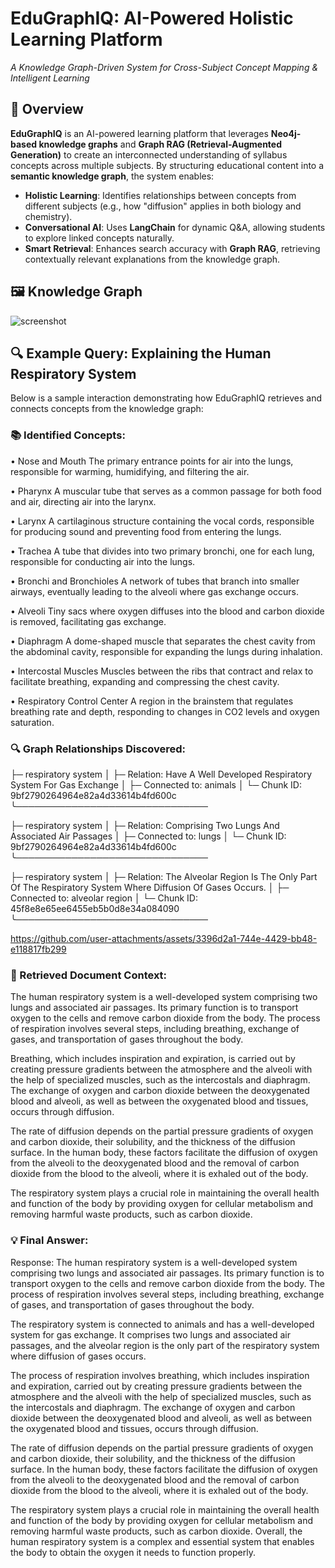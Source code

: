 # **EduGraphIQ: AI-Powered Holistic Learning Platform**  
*A Knowledge Graph-Driven System for Cross-Subject Concept Mapping & Intelligent Learning*  

## **📌 Overview**  
**EduGraphIQ** is an AI-powered learning platform that leverages **Neo4j-based knowledge graphs** and **Graph RAG (Retrieval-Augmented Generation)** to create an interconnected understanding of syllabus concepts across multiple subjects. By structuring educational content into a **semantic knowledge graph**, the system enables:  
- **Holistic Learning**: Identifies relationships between concepts from different subjects (e.g., how "diffusion" applies in both biology and chemistry).  
- **Conversational AI**: Uses **LangChain** for dynamic Q&A, allowing students to explore linked concepts naturally.  
- **Smart Retrieval**: Enhances search accuracy with **Graph RAG**, retrieving contextually relevant explanations from the knowledge graph.  

## **🖼️ Knowledge Graph**  
![screenshot](img/image.png)

## **🔍 Example Query: Explaining the Human Respiratory System**  
Below is a sample interaction demonstrating how EduGraphIQ retrieves and connects concepts from the knowledge graph:  
### 📚 Identified Concepts:

• Nose and Mouth
  The primary entrance points for air into the lungs, responsible for warming, humidifying, and filtering the air.

• Pharynx
  A muscular tube that serves as a common passage for both food and air, directing air into the larynx.

• Larynx
  A cartilaginous structure containing the vocal cords, responsible for producing sound and preventing food from entering the lungs.

• Trachea
  A tube that divides into two primary bronchi, one for each lung, responsible for conducting air into the lungs.

• Bronchi and Bronchioles
  A network of tubes that branch into smaller airways, eventually leading to the alveoli where gas exchange occurs.

• Alveoli
  Tiny sacs where oxygen diffuses into the blood and carbon dioxide is removed, facilitating gas exchange.

• Diaphragm
  A dome-shaped muscle that separates the chest cavity from the abdominal cavity, responsible for expanding the lungs during inhalation.

• Intercostal Muscles
  Muscles between the ribs that contract and relax to facilitate breathing, expanding and compressing the chest cavity.

• Respiratory Control Center
  A region in the brainstem that regulates breathing rate and depth, responding to changes in CO2 levels and oxygen saturation.

### 🔍 Graph Relationships Discovered:
├─ respiratory system 
│  ├─ Relation: Have A Well Developed Respiratory System For Gas Exchange
│  ├─ Connected to: animals
│  └─ Chunk ID: 9bf2790264964e82a4d33614b4fd600c
╰───────────────────────────────

├─ respiratory system 
│  ├─ Relation: Comprising Two Lungs And Associated Air Passages
│  ├─ Connected to: lungs
│  └─ Chunk ID: 9bf2790264964e82a4d33614b4fd600c
╰───────────────────────────────

├─ respiratory system 
│  ├─ Relation: The Alveolar Region Is The Only Part Of The Respiratory System Where Diffusion Of Gases Occurs.
│  ├─ Connected to: alveolar region
│  └─ Chunk ID: 45f8e8e65ee6455eb5b0d8e34a084090
╰───────────────────────────────



https://github.com/user-attachments/assets/3396d2a1-744e-4429-bb48-e118817fb299



### 🔖 Retrieved Document Context:
The human respiratory system is a well-developed system comprising two lungs and associated air passages. Its primary function is to transport oxygen to the cells and remove carbon dioxide from the body. The process of respiration involves several steps, including breathing, exchange of gases, and transportation of gases throughout the body. 

Breathing, which includes inspiration and expiration, is carried out by creating pressure gradients between the atmosphere and the alveoli with the help of specialized muscles, such as the intercostals and diaphragm. The exchange of oxygen and carbon dioxide between the deoxygenated blood and alveoli, as well as between the oxygenated blood and tissues, occurs through diffusion. 

The rate of diffusion depends on the partial pressure gradients of oxygen and carbon dioxide, their solubility, and the thickness of the diffusion surface. In the human body, these factors facilitate the diffusion of oxygen from the alveoli to the deoxygenated blood and the removal of carbon dioxide from the blood to the alveoli, where it is exhaled out of the body. 

The respiratory system plays a crucial role in maintaining the overall health and function of the body by providing oxygen for cellular metabolism and removing harmful waste products, such as carbon dioxide.

### 💡 Final Answer:


Response: The human respiratory system is a well-developed system comprising two lungs and associated air passages. Its primary function is to transport oxygen to the cells and remove carbon dioxide from the body. The process of respiration involves several steps, including breathing, exchange of gases, and transportation of gases throughout the body.

The respiratory system is connected to animals and has a well-developed system for gas exchange. It comprises two lungs and associated air passages, and the alveolar region is the only part of the respiratory system where diffusion of gases occurs.

The process of respiration involves breathing, which includes inspiration and expiration, carried out by creating pressure gradients between the atmosphere and the alveoli with the help of specialized muscles, such as the intercostals and diaphragm. The exchange of oxygen and carbon dioxide between the deoxygenated blood and alveoli, as well as between the oxygenated blood and tissues, occurs through diffusion.

The rate of diffusion depends on the partial pressure gradients of oxygen and carbon dioxide, their solubility, and the thickness of the diffusion surface. In the human body, these factors facilitate the diffusion of oxygen from the alveoli to the deoxygenated blood and the removal of carbon dioxide from the blood to the alveoli, where it is exhaled out of the body.

The respiratory system plays a crucial role in maintaining the overall health and function of the body by providing oxygen for cellular metabolism and removing harmful waste products, such as carbon dioxide. Overall, the human respiratory system is a complex and essential system that enables the body to obtain the oxygen it needs to function properly.
